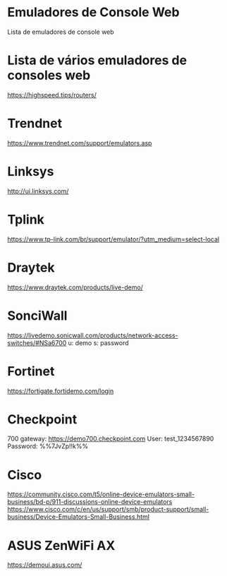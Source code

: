 # Emuladores de Console Web
Lista de emuladores de console web

# Lista de vários emuladores de consoles web 
https://highspeed.tips/routers/

# Trendnet
https://www.trendnet.com/support/emulators.asp

# Linksys 
http://ui.linksys.com/

# Tplink 
https://www.tp-link.com/br/support/emulator/?utm_medium=select-local

# Draytek 
https://www.draytek.com/products/live-demo/

# SonciWall
https://livedemo.sonicwall.com/products/network-access-switches/#NSa6700
  u: demo
  s: password

# Fortinet
https://fortigate.fortidemo.com/login

# Checkpoint
700 gateway:
https://demo700.checkpoint.com
User: test_1234567890
Password: %%7JvZp!!k%%

# Cisco
https://community.cisco.com/t5/online-device-emulators-small-business/bd-p/911-discussions-online-device-emulators
https://www.cisco.com/c/en/us/support/smb/product-support/small-business/Device-Emulators-Small-Business.html

# ASUS ZenWiFi AX
https://demoui.asus.com/
